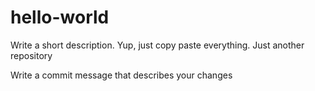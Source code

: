 # hello-world
Write a short description. Yup, just copy paste everything. Just another repository

Write a commit message that describes your changes
